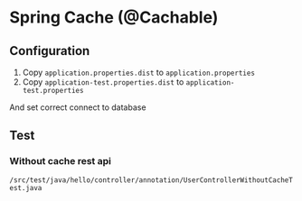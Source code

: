 # Spring Cache (@Cachable)

## Configuration

1. Copy `application.properties.dist` to `application.properties` 
1. Copy `application-test.properties.dist` to `application-test.properties` 

And set correct connect to database

## Test

### Without cache rest api

`/src/test/java/hello/controller/annotation/UserControllerWithoutCacheTest.java`
